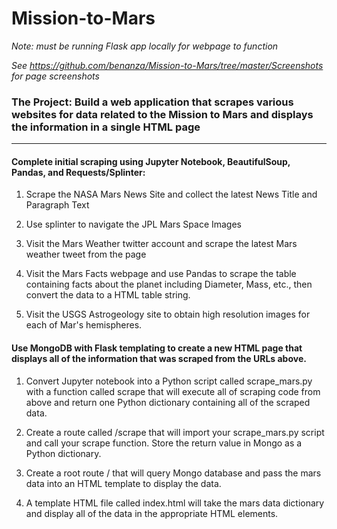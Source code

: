 # Mission-to-Mars

*Note: must be running Flask app locally for webpage to function*

*See https://github.com/benanza/Mission-to-Mars/tree/master/Screenshots for page screenshots*

### The Project: Build a web application that scrapes various websites for data related to the Mission to Mars and displays the information in a single HTML page

-----

#### Complete initial scraping using Jupyter Notebook, BeautifulSoup, Pandas, and Requests/Splinter:

1. Scrape the NASA Mars News Site and collect the latest News Title and Paragraph Text

2. Use splinter to navigate the JPL Mars Space Images

3. Visit the Mars Weather twitter account and scrape the latest Mars weather tweet from the page

4. Visit the Mars Facts webpage and use Pandas to scrape the table containing facts about the planet including Diameter, Mass, etc., then convert the data to a HTML table string.

5. Visit the USGS Astrogeology site to obtain high resolution images for each of Mar's hemispheres.

#### Use MongoDB with Flask templating to create a new HTML page that displays all of the information that was scraped from the URLs above.

1. Convert Jupyter notebook into a Python script called scrape_mars.py with a function called scrape that will execute all of scraping code from above and return one Python dictionary containing all of the scraped data.

2. Create a route called /scrape that will import your scrape_mars.py script and call your scrape function. Store the return value in Mongo as a Python dictionary.

3. Create a root route / that will query Mongo database and pass the mars data into an HTML template to display the data.

4. A template HTML file called index.html will take the mars data dictionary and display all of the data in the appropriate HTML elements.
